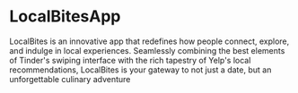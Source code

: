 # LocalBitesApp
LocalBites is an innovative app that redefines how people connect, explore, and indulge in local experiences. Seamlessly combining the best elements of Tinder's swiping interface with the rich tapestry of Yelp's local recommendations, LocalBites is your gateway to not just a date, but an unforgettable culinary adventure
